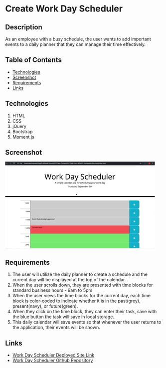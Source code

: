 # Create Work Day Scheduler
## Description
As an employee with a busy schedule, the user wants to add important events to a daily planner that they can manage their time effectively.

## Table of Contents
* [Technologies](#technologies)
* [Screenshot](#screenshot)
* [Requirements](#requirements)
* [Links](#links)


## Technologies
1. HTML 
2. CSS 
3. jQuery
4. Bootstrap
5. Moment.js


## Screenshot
![Screenshot](./assets/images/05-third-party-apis-homework-demo.gif)

## Requirements
1. The user will utilize the daily planner to create a schedule and the current day will be displayed at the top of the calendar.
2. When the user scrolls down, they are presented with time blocks for standard business hours - 9am to 5pm
3. When the user views the time blocks for the current day, each time block is color-coded to indicate whether it is in the past(grey), present(navy), or future(green).
4. When they click on the time block, they can enter their task, save with the blue button the task will save in local storage.
5. This daily calendar will save events so that whenever the user returns to the application, their events will be shown.

## Links
* [Work Day Scheduler Deployed Site Link](https://bspiewak6.github.io/workday-scheduler) 
* [Work Day Scheduler Github Repository](https://github.com/bspiewak6/workday-scheduler)


